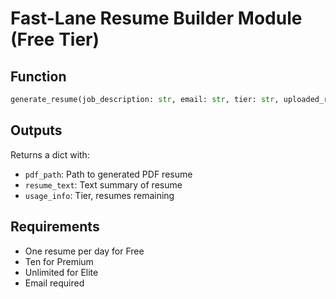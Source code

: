 # Fast-Lane Resume Builder Module (Free Tier)

## Function

```python
generate_resume(job_description: str, email: str, tier: str, uploaded_resume: Optional[str] = None) -> dict
```

## Outputs

Returns a dict with:
- `pdf_path`: Path to generated PDF resume
- `resume_text`: Text summary of resume
- `usage_info`: Tier, resumes remaining

## Requirements

- One resume per day for Free
- Ten for Premium
- Unlimited for Elite
- Email required
